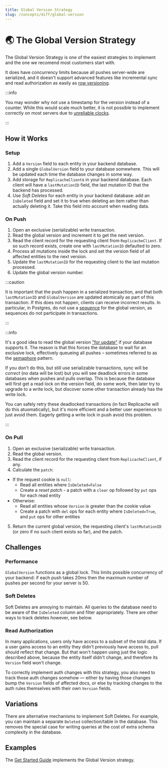 ```yaml
---
title: Global Version Strategy
slug: /concepts/diff/global-version
---
```


# 🌏 The Global Version Strategy

The Global Version Strategy is one of the easiest strategies to implement and the one we recomend most customers start with.

It does have concurrency limits because all pushes server-wide are serialized, and it doesn't support advanced features like incremental sync and read authorization as easily as [row versioning](/concepts/diff/row-version).

:::info

You may wonder why not use a timestamp for the version instead of a counter. While this would scale much better, it is not possible to implement correctly on most servers due to [unreliable clocks](https://www.ics.uci.edu/~cs230/lectures20/distrsyslectureset2-win20.pdf).

:::

## How it Works

### Setup

1. Add a `Version` field to each entity in your backend database.
2. Add a single `GlobalVersion` field to your database somewhere. This will be updated each time the database changes in some way.
3. Add storage for `ReplicacheClient`s in your backend database. Each client will have a `lastMutationID` field, the last mutation ID that the backend has processed.
4. Use _Soft Deletes_ for each entity in your backend database: add an `IsDeleted` field and set it to true when deleting an item rather than actually deleting it. Take this field into account when reading data.

### On Push

1. Open an exclusive (serializable) write transaction.
2. Read the global version and increment it to get the next version.
3. Read the client record for the requesting client from `ReplicacheClient`. If so such record exists, create one with `lastMutationID` defaulted to zero.
4. Process all mutations inside the lock and set the version field of all affected entities to the next version.
5. Update the `lastMutationID` for the requesting client to the last mutation processed.
6. Update the global version number.

:::caution

It is important that the push happen in a serialized transaction, and that both `lastMutationID` and `GlobalVersion` are updated atomically as part of this transaction. If this does not happen, clients can receive incorrect results. In particular, in Postgres, do not use a [sequence](https://www.postgresql.org/docs/current/sql-createsequence.html) for the global version, as sequences do not participate in transactions.

:::

:::info

It's a good idea to read the global version ["for update"](https://dev.mysql.com/doc/refman/8.0/en/innodb-locking-reads.html) if your database supports it. The reason is that this forces the database to wait for an exclusive lock, effectively queueing all pushes – sometimes referred to as the [semaphore](https://dev.mysql.com/doc/refman/5.7/en/innodb-deadlocks-handling.html) pattern.

If you don't do this, but still use serializable transactions, sync will be _correct_ (no data will be lost) but you will see deadlock errors in some databases when pushes and pulls overlap. This is because the database will first get a read lock on the version field, do some work, then later try to upgrade to a write lock, but discover some other transaction already has the write lock.

You can safely retry these deadlocked transactions (in fact Replicache will do this atuomatically), but it's more efficient and a better user experience to just avoid them. Eagerly getting a write lock in push avoid this problem.

:::

### On Pull

1. Open an exclusive (serializable) write transaction.
2. Read the global version.
3. Read the client record for the requesting client from `ReplicacheClient`, if any.
4. Calculate the `patch`:

- If the request cookie is `null`:
  - Read all entities where `IsDeleted=False`
  - Create a _reset patch_ - a patch with a `clear` op followed by `put` ops for each read entity
- Otherwise:
  - Read all entities whose `Version` is greater than the cookie value
  - Create a patch with `del` ops for each entity where `IsDeleted=True`, and `put` ops for other entities

5. Return the current global version, the requesting client's `lastMutationID` (or zero if no such client exists so far), and the patch.

## Challenges

### Performance

`GlobalVersion` functions as a global lock. This limits possible concurrency of your backend: if each push takes 20ms then the maximum number of pushes per second for your server is 50.

### Soft Deletes

Soft Deletes are annoying to maintain. All queries to the database need to be aware of the `IsDeleted` column and filter appropriately. There are other ways to track deletes however, see below.

### Read Authorization

In many applications, users only have access to a subset of the total data. If a user gains access to an entity they didn't previously have access to, pull should reflect that change. But that won't happen using just the logic described above, because the entity itself didn't change, and therefore its `Version` field won't change.

To correctly implement auth changes with this strategy, you also need to track those auth changes somehow — either by having those changes bump the `Version` fields of affected docs, or else by tracking changes to the auth rules themselves with their own `Version` fields.

## Variations

There are alternative mechanisms to implement Soft Deletes. For example, you can maintain a separate `Deleted` collection/table in the database. This removes the special case for writing queries at the cost of extra schema complexity in the database.

## Examples

The [Get Started Guide](/byob/remote-database) implements the Global Version strategy.
